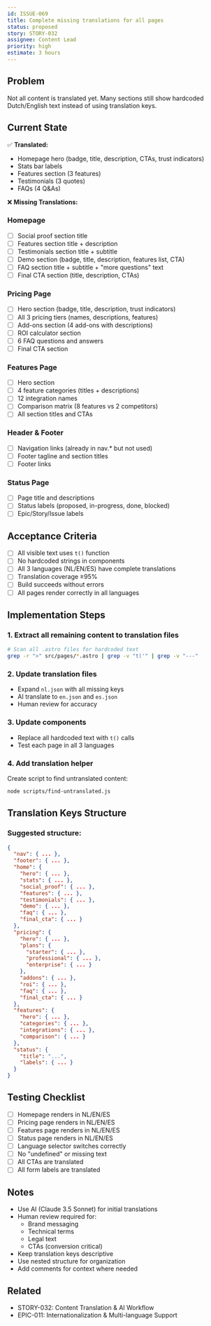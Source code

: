 ```yaml
---
id: ISSUE-069
title: Complete missing translations for all pages
status: proposed
story: STORY-032
assignee: Content Lead
priority: high
estimate: 3 hours
---
```


## Problem
Not all content is translated yet. Many sections still show hardcoded Dutch/English text instead of using translation keys.

## Current State
✅ **Translated:**
- Homepage hero (badge, title, description, CTAs, trust indicators)
- Stats bar labels
- Features section (3 features)
- Testimonials (3 quotes)
- FAQs (4 Q&As)

❌ **Missing Translations:**

### Homepage
- [ ] Social proof section title
- [ ] Features section title + description
- [ ] Testimonials section title + subtitle
- [ ] Demo section (badge, title, description, features list, CTA)
- [ ] FAQ section title + subtitle + "more questions" text
- [ ] Final CTA section (title, description, CTAs)

### Pricing Page
- [ ] Hero section (badge, title, description, trust indicators)
- [ ] All 3 pricing tiers (names, descriptions, features)
- [ ] Add-ons section (4 add-ons with descriptions)
- [ ] ROI calculator section
- [ ] 6 FAQ questions and answers
- [ ] Final CTA section

### Features Page
- [ ] Hero section
- [ ] 4 feature categories (titles + descriptions)
- [ ] 12 integration names
- [ ] Comparison matrix (8 features vs 2 competitors)
- [ ] All section titles and CTAs

### Header & Footer
- [ ] Navigation links (already in nav.* but not used)
- [ ] Footer tagline and section titles
- [ ] Footer links

### Status Page
- [ ] Page title and descriptions
- [ ] Status labels (proposed, in-progress, done, blocked)
- [ ] Epic/Story/Issue labels

## Acceptance Criteria
- [ ] All visible text uses `t()` function
- [ ] No hardcoded strings in components
- [ ] All 3 languages (NL/EN/ES) have complete translations
- [ ] Translation coverage ≥95%
- [ ] Build succeeds without errors
- [ ] All pages render correctly in all languages

## Implementation Steps

### 1. Extract all remaining content to translation files
```bash
# Scan all .astro files for hardcoded text
grep -r ">" src/pages/*.astro | grep -v "t('" | grep -v "---"
```

### 2. Update translation files
- Expand `nl.json` with all missing keys
- AI translate to `en.json` and `es.json`
- Human review for accuracy

### 3. Update components
- Replace all hardcoded text with `t()` calls
- Test each page in all 3 languages

### 4. Add translation helper
Create script to find untranslated content:
```bash
node scripts/find-untranslated.js
```

## Translation Keys Structure

### Suggested structure:
```json
{
  "nav": { ... },
  "footer": { ... },
  "home": {
    "hero": { ... },
    "stats": { ... },
    "social_proof": { ... },
    "features": { ... },
    "testimonials": { ... },
    "demo": { ... },
    "faq": { ... },
    "final_cta": { ... }
  },
  "pricing": {
    "hero": { ... },
    "plans": {
      "starter": { ... },
      "professional": { ... },
      "enterprise": { ... }
    },
    "addons": { ... },
    "roi": { ... },
    "faq": { ... },
    "final_cta": { ... }
  },
  "features": {
    "hero": { ... },
    "categories": { ... },
    "integrations": { ... },
    "comparison": { ... }
  },
  "status": {
    "title": "...",
    "labels": { ... }
  }
}
```

## Testing Checklist
- [ ] Homepage renders in NL/EN/ES
- [ ] Pricing page renders in NL/EN/ES
- [ ] Features page renders in NL/EN/ES
- [ ] Status page renders in NL/EN/ES
- [ ] Language selector switches correctly
- [ ] No "undefined" or missing text
- [ ] All CTAs are translated
- [ ] All form labels are translated

## Notes
- Use AI (Claude 3.5 Sonnet) for initial translations
- Human review required for:
  - Brand messaging
  - Technical terms
  - Legal text
  - CTAs (conversion critical)
- Keep translation keys descriptive
- Use nested structure for organization
- Add comments for context where needed

## Related
- STORY-032: Content Translation & AI Workflow
- EPIC-011: Internationalization & Multi-language Support
